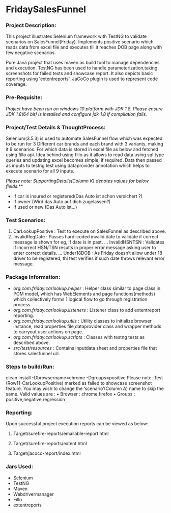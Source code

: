 # FridaySalesFunnel

### Project Description:
This project illustrates Selenium framework with TestNG to validate scenarios on SalesFunnel(Friday).
Implements positive scenario which reads data from excel file and executes till it reaches DOB page along with few negative scenarios.

Pure Java project that uses maven as build tool to manage dependencies and execution. TestNG has been used to handle parameterization,taking screenshots for failed tests and showcase report. It also depicts basic reporting using 'extentreports'.
JaCoCo plugin is used to represent code coverage.

### Pre-Requisite:
*Project have been run on windows 10 platform with JDK 1.8. Please ensure JDK 1.8(64 bit) is installed and configure jdk 1.8 if compilation fails.*

### Project/Test Details & ThoughtProcess:
Selenium(3.5.3) is used to automate SalesFunnel flow which was expected to be run for 3 Different car brands and each brand with 3 variants, making it 9 scenarios. For which data is stored in excel file as below and fetched using fillo api. Idea behind using fillo as it allows to read data using sql type queries and updating excel becomes simple, if required. Data then passed as inputs to testng test using dataprovider annotation which helps to execute scenario for all 9 inputs.
 
_Please note: SupportingDetails(Column K) denotes values for below fields._**
 
* If car is insured or registered(Das Auto ist schon versichert ?)
* If owner (Wird das Auto auf dich zugelassen?)
* If used or new (Das Auto ist...)

### Test Scenarios:
1.	CarLookupPositive : Test to execute on SalesFunnel as described above.
2.	InvalidRegDate : Passes hard-coded invalid date to validate if correct message is shown for eg, if date is in past.
... InvalidHSNTSN : Validates if incorrect HSN/TSN results in proper error message asking user to enter correct details.
... Under18DOB : As Friday doesn’t allow under 18 driver to be registered, thi test verifies if such date throws relevant error message.

### Package Information:
 
* _org.com.friday.carlookup.helper_ : Helper class similar to page class in POM model, which has WebElements and page functions(methods) which collectively forms 1 logical flow to go through registration process.
* _org.com.friday.carlookup.listeners_ : Listener class to add extentreport reporting.
* _org.com.friday.carlookup.utils_ : Utility classes to initialize browser instance, read properties file,dataprovider class and wrapper methods to carryout user actions on page.
* _org.com.friday.carlookup.scripts_ : Classes with testng tests as described above.
* _src/test/resources_ : Contains inputdata sheet and properties file that stores salesfunnel url.

### Steps to build/Run:
clean install -Dbrowsername=chrome -Dgroups=positive
Please note: Test (Row11-CarLookupPositive) marked as failed to showcase screenshot feature. You may wish to change the ‘scenario’(Column A) name to skip the same.
Valid values are :
•	Browser : chrome,firefox
•	Groups : positive,negative,regression


### Reporting:
Upon successful project execution reports can be viewed as below:
1.	Target/surefire-reports/emailable-report.html
2.	Target/surefire-reports/extent.html
 

3.	Target/jacoco-report/index.html
 

### Jars Used:
* Selenium
* TestNG
* Maven
* Webdrivermanager
* Fillo
* extentreports
